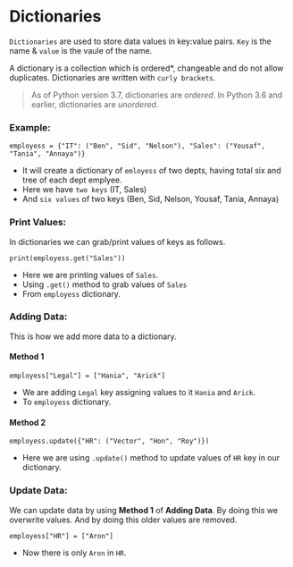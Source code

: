 # Dictionaries
`Dictionaries` are used to store data values in key:value pairs.
`Key` is the name & `value` is the vaule of the name.

A dictionary is a collection which is ordered*, changeable and do not allow duplicates.
Dictionaries are written with `curly brackets`.

> As of Python version 3.7, dictionaries are _ordered_. In Python 3.6 and earlier, dictionaries are _unordered_.

### Example:

```
employess = {"IT": ("Ben", "Sid", "Nelson"), "Sales": ("Yousaf", "Tania", "Annaya")}
```

- It will create a dictionary of `emloyess` of two depts, having total six and tree of each dept emplyee.
- Here we have `two keys` (IT, Sales)
- And `six values` of two keys (Ben, Sid, Nelson, Yousaf, Tania, Annaya)

### Print Values:

In dictionaries we can grab/print values of keys as follows.

```
print(employess.get("Sales")) 
```

- Here we are printing values of `Sales`.
- Using `.get()` method to grab values of `Sales`
- From `employess` dictionary.

### Adding Data:
This is how we add more data to a dictionary.

#### Method 1

```
employess["Legal"] = ["Hania", "Arick"] 
```

- We are adding `Legal` key assigning values to it `Hania` and `Arick`.
- To `employess` dictionary.

#### Method 2

```
employess.update({"HR": ("Vector", "Hon", "Roy")})
```

- Here we are using `.update()` method to update values of `HR` key in our dictionary.

### Update Data:
We can update data by using **Method 1** of **Adding Data**. By doing this we overwrite values. And by doing this older values are removed.

```
employess["HR"] = ["Aron"]
```

- Now there is only `Aron` in `HR`.

